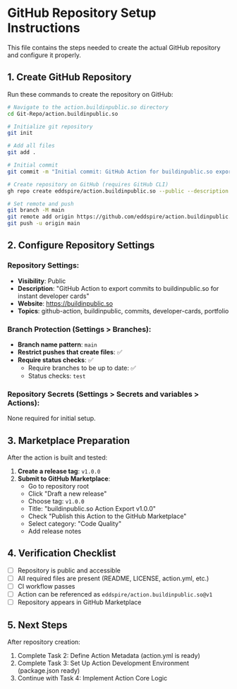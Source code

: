 # GitHub Repository Setup Instructions

This file contains the steps needed to create the actual GitHub repository and configure it properly.

## 1. Create GitHub Repository

Run these commands to create the repository on GitHub:

```bash
# Navigate to the action.buildinpublic.so directory
cd Git-Repo/action.buildinpublic.so

# Initialize git repository
git init

# Add all files
git add .

# Initial commit
git commit -m "Initial commit: GitHub Action for buildinpublic.so export"

# Create repository on GitHub (requires GitHub CLI)
gh repo create eddspire/action.buildinpublic.so --public --description "GitHub Action to export commits to buildinpublic.so for instant developer cards"

# Set remote and push
git branch -M main
git remote add origin https://github.com/eddspire/action.buildinpublic.so.git
git push -u origin main
```

## 2. Configure Repository Settings

### Repository Settings:
- **Visibility**: Public
- **Description**: "GitHub Action to export commits to buildinpublic.so for instant developer cards"
- **Website**: https://buildinpublic.so
- **Topics**: github-action, buildinpublic, commits, developer-cards, portfolio

### Branch Protection (Settings > Branches):
- **Branch name pattern**: `main`
- **Restrict pushes that create files**: ✅
- **Require status checks**: ✅
  - Require branches to be up to date: ✅
  - Status checks: `test`

### Repository Secrets (Settings > Secrets and variables > Actions):
None required for initial setup.

## 3. Marketplace Preparation

After the action is built and tested:

1. **Create a release tag**: `v1.0.0`
2. **Submit to GitHub Marketplace**:
   - Go to repository root
   - Click "Draft a new release"
   - Choose tag: `v1.0.0`
   - Title: "buildinpublic.so Action Export v1.0.0"
   - Check "Publish this Action to the GitHub Marketplace"
   - Select category: "Code Quality"
   - Add release notes

## 4. Verification Checklist

- [ ] Repository is public and accessible
- [ ] All required files are present (README, LICENSE, action.yml, etc.)
- [ ] CI workflow passes
- [ ] Action can be referenced as `eddspire/action.buildinpublic.so@v1`
- [ ] Repository appears in GitHub Marketplace

## 5. Next Steps

After repository creation:
1. Complete Task 2: Define Action Metadata (action.yml is ready)
2. Complete Task 3: Set Up Action Development Environment (package.json ready)
3. Continue with Task 4: Implement Action Core Logic 